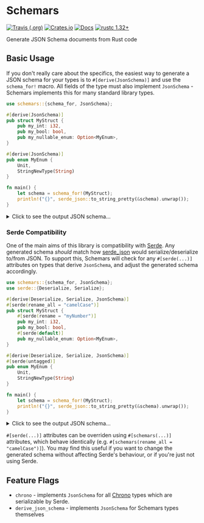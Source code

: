 # Schemars

[![Travis (.org)](https://img.shields.io/travis/GREsau/schemars?logo=travis)](https://travis-ci.org/GREsau/schemars)
[![Crates.io](https://img.shields.io/crates/v/schemars)](https://crates.io/crates/schemars)
[![Docs](https://docs.rs/schemars/badge.svg)](https://docs.rs/schemars)
[![rustc 1.32+](https://img.shields.io/badge/schemars-rustc_1.32+-lightgray.svg)](https://blog.rust-lang.org/2019/01/17/Rust-1.32.0.html)

Generate JSON Schema documents from Rust code

## Basic Usage

If you don't really care about the specifics, the easiest way to generate a JSON schema for your types is to `#[derive(JsonSchema)]` and use the `schema_for!` macro. All fields of the type must also implement `JsonSchema` - Schemars implements this for many standard library types.

```rust
use schemars::{schema_for, JsonSchema};

#[derive(JsonSchema)]
pub struct MyStruct {
    pub my_int: i32,
    pub my_bool: bool,
    pub my_nullable_enum: Option<MyEnum>,
}

#[derive(JsonSchema)]
pub enum MyEnum {
    Unit,
    StringNewType(String)
}

fn main() {
    let schema = schema_for!(MyStruct);
    println!("{}", serde_json::to_string_pretty(&schema).unwrap());
}
```

<details>
<summary>Click to see the output JSON schema...</summary>

```json
{
    "$schema": "http://json-schema.org/draft-07/schema#",
    "title": "MyStruct",
    "type": "object",
    "required": [
        "my_bool",
        "my_int",
        "my_nullable_enum"
    ],
    "properties": {
        "my_bool": {
            "type": "boolean"
        },
        "my_int": {
            "type": "integer",
            "format": "int32"
        },
        "my_nullable_enum": {
            "anyOf": [
                {
                    "$ref": "#/definitions/MyEnum"
                },
                {
                    "type": "null"
                }
            ]
        }
    },
    "definitions": {
        "MyEnum": {
            "anyOf": [
                {
                    "enum": [
                        "Unit"
                    ]
                },
                {
                    "type": "object",
                    "required": [
                        "StringNewType"
                    ],
                    "properties": {
                        "StringNewType": {
                            "type": "string"
                        }
                    }
                }
            ]
        }
    }
}
```
</details>

### Serde Compatibility

One of the main aims of this library is compatibility with [Serde](https://github.com/serde-rs/serde). Any generated schema *should* match how [serde_json](https://github.com/serde-rs/json) would serialize/deserialize to/from JSON. To support this, Schemars will check for any `#[serde(...)]` attributes on types that derive `JsonSchema`, and adjust the generated schema accordingly.

```rust
use schemars::{schema_for, JsonSchema};
use serde::{Deserialize, Serialize};

#[derive(Deserialize, Serialize, JsonSchema)]
#[serde(rename_all = "camelCase")]
pub struct MyStruct {
    #[serde(rename = "myNumber")]
    pub my_int: i32,
    pub my_bool: bool,
    #[serde(default)]
    pub my_nullable_enum: Option<MyEnum>,
}

#[derive(Deserialize, Serialize, JsonSchema)]
#[serde(untagged)]
pub enum MyEnum {
    Unit,
    StringNewType(String)
}

fn main() {
    let schema = schema_for!(MyStruct);
    println!("{}", serde_json::to_string_pretty(&schema).unwrap());
}

```

<details>
<summary>Click to see the output JSON schema...</summary>

```json
{
    "$schema": "http://json-schema.org/draft-07/schema#",
    "title": "MyStruct",
    "type": "object",
    "required": [
        "myBool",
        "myNumber"
    ],
    "properties": {
        "myBool": {
            "type": "boolean"
        },
        "myNullableEnum": {
            "default": null,
            "anyOf": [
                {
                    "$ref": "#/definitions/MyEnum"
                },
                {
                    "type": "null"
                }
            ]
        },
        "myNumber": {
            "type": "integer",
            "format": "int32"
        }
    },
    "definitions": {
        "MyEnum": {
            "anyOf": [
                {
                    "type": "null"
                },
                {
                    "type": "string"
                }
            ]
        }
    }
}
```
</details>

`#[serde(...)]` attributes can be overriden using `#[schemars(...)]` attributes, which behave identically (e.g. `#[schemars(rename_all = "camelCase")]`). You may find this useful if you want to change the generated schema without affecting Serde's behaviour, or if you're just not using Serde.

## Feature Flags
- `chrono` - implements `JsonSchema` for all [Chrono](https://github.com/chronotope/chrono) types which are serializable by Serde.
- `derive_json_schema` - implements `JsonSchema` for Schemars types themselves

